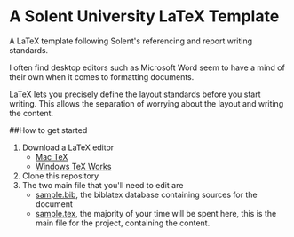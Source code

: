 # A Solent University LaTeX Template


A LaTeX template following Solent's referencing and report writing standards.  

I often find desktop editors such as Microsoft Word seem to have a mind of their own when it comes to formatting documents. 

LaTeX lets you precisely define the layout standards before you start writing. This allows the separation of worrying about the layout and writing the content. 

##How to get started

1.  Download a LaTeX editor
	- [Mac TeX](https://tug.org/mactex/)
	- [Windows TeX Works](https://www.tug.org/texworks/)
2. Clone this repository 
3. The two main file that you'll need to edit are 
	- [sample.bib](sample.bib), the biblatex database containing sources for the document
	- [sample.tex](sample.tex), the majority of your time will be spent here, this is the main file for the project, containing the content. 
	